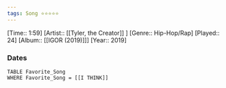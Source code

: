 ```yaml
---
tags: Song ⭐⭐⭐⭐⭐ 
---
```

[Time:: 1:59]
[Artist:: [[Tyler, the Creator]] ]
[Genre:: Hip-Hop/Rap]
[Played:: 24]
[Album:: [[IGOR (2019)]]]
[Year:: 2019]
### Dates
````dataview
TABLE Favorite_Song
WHERE Favorite_Song = [[I THINK]]
````